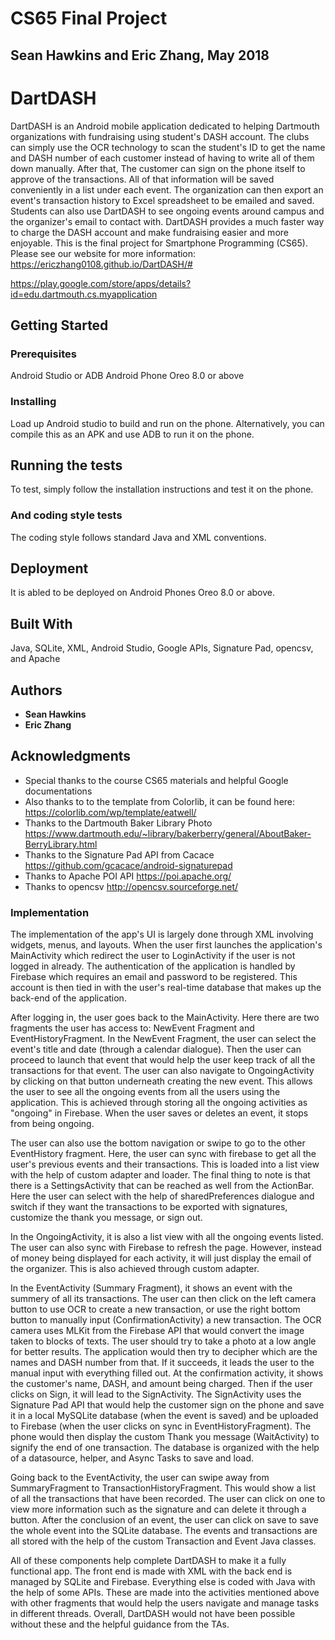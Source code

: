 # CS65 Final Project
## Sean Hawkins and Eric Zhang, May 2018

# DartDASH

DartDASH is an Android mobile application dedicated to helping Dartmouth organizations with fundraising using student's DASH account. The clubs can simply use the OCR technology to scan the student's ID to get the name and DASH number of each customer instead of having to write all of them down manually. After that, The customer can sign on the phone itself to approve of the transactions. All of that information will be saved conveniently in a list under each event. The organization can then export an event's transaction history to Excel spreadsheet to be emailed and saved. Students can also use DartDASH to see ongoing events around campus and the organizer's email to contact with. DartDASH provides a much faster way to charge the DASH account and make fundraising easier and more enjoyable. This is the final project for Smartphone Programming (CS65). Please see our website for more information:
https://ericzhang0108.github.io/DartDASH/#

https://play.google.com/store/apps/details?id=edu.dartmouth.cs.myapplication

## Getting Started

### Prerequisites

Android Studio or ADB
Android Phone Oreo 8.0 or above

### Installing

Load up Android studio to build and run on the phone. Alternatively, you can compile this as an APK and use ADB to run it on the phone.

## Running the tests

To test, simply follow the installation instructions and test it on the phone.

### And coding style tests

The coding style follows standard Java and XML conventions.

## Deployment

It is abled to be deployed on Android Phones Oreo 8.0 or above.

## Built With
Java, SQLite, XML, Android Studio, Google APIs, Signature Pad, opencsv, and Apache

## Authors

* **Sean Hawkins**
* **Eric Zhang**

## Acknowledgments

* Special thanks to the course CS65 materials and helpful Google documentations
* Also thanks to to the template from Colorlib, it can be found here:
https://colorlib.com/wp/template/eatwell/
* Thanks to the Dartmouth Baker Library Photo 
https://www.dartmouth.edu/~library/bakerberry/general/AboutBaker-BerryLibrary.html
* Thanks to the Signature Pad API from Cacace
https://github.com/gcacace/android-signaturepad
* Thanks to Apache POI API
https://poi.apache.org/
* Thanks to opencsv
http://opencsv.sourceforge.net/


### Implementation

The implementation of the app's UI is largely done through XML involving widgets, menus, and layouts. When the user first launches the application's MainActivity which redirect the user to LoginActivity if the user is not logged in already. The authentication of the application is handled by Firebase which requires an email and password to be registered. This account is then tied in with the user's real-time database that makes up the back-end of the application.

After logging in, the user goes back to the MainActivity. Here there are two fragments the user has access to: NewEvent Fragment and EventHistoryFragment. In the NewEvent Fragment, the user can select the event's title and date (through a calendar dialogue). Then the user can proceed to launch that event that would help the user keep track of all the transactions for that event. The user can also navigate to OngoingActivity by clicking on that button underneath creating the new event. This allows the user to see all the ongoing events from all the users using the application. This is achieved through storing all the ongoing activities as "ongoing" in Firebase. When the user saves or deletes an event, it stops from being ongoing.

The user can also use the bottom navigation or swipe to go to the other EventHistory fragment. Here, the user can sync with firebase to get all the user's previous events and their transactions. This is loaded into a list view with the help of custom adapter and loader. The final thing to note is that there is a SettingsActivity that can be reached as well from the ActionBar. Here the user can select with the help of sharedPreferences dialogue and switch if they want the transactions to be exported with signatures, customize the thank you message, or sign out. 

In the OngoingActivity, it is also a list view with all the ongoing events listed. The user can also sync with Firebase to refresh the page. However, instead of money being displayed for each activity, it will just display the email of the organizer. This is also achieved through custom adapter.

In the EventActivity (Summary Fragment), it shows an event with the summery of all its transactions. The user can then click on the left camera button to use OCR to create a new transaction, or use the right bottom button to manually input (ConfirmationActivity) a new transaction. The OCR camera uses MLKit from the Firebase API that would convert the image taken to blocks of texts. The user should try to take a photo at a low angle for better results. The application would then try to decipher which are the names and DASH number from that. If it succeeds, it leads the user to the manual input with everything filled out. At the confirmation activity, it shows the customer's name, DASH, and amount being charged. Then if the user clicks on Sign, it will lead to the SignActivity. The SignActivity uses the Signature Pad API that would help the customer sign on the phone and save it in a local MySQLite database (when the event is saved) and be uploaded to Firebase (when the user clicks on sync in EventHistoryFragment). The phone would then display the custom Thank you message (WaitActivity) to signify the end of one transaction. The database is organized with the help of a datasource, helper, and Async Tasks to save and load. 

Going back to the EventActivity, the user can swipe away from SummaryFragment to TransactionHistoryFragment. This would show a list of all the transactions that have been recorded. The user can click on one to view more information such as the signature and can delete it through a button. After the conclusion of an event, the user can click on save to save the whole event into the SQLite database. The events and transactions are all stored with the help of the custom Transaction and Event Java classes.

All of these components help complete DartDASH to make it a fully functional app. The front end is made with XML with the back end is managed by SQLite and Firebase. Everything else is coded with Java with the help of some APIs. These are made into the activities mentioned above with other fragments that would help the users navigate and manage tasks in different threads. Overall, DartDASH would not have been possible without these and the helpful guidance from the TAs.



